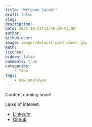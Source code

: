 ```yaml
---
title: "Welcome Jacob!"
draft: false
slug:
description:
date: 2021-10-21T11:46:59-05:00
author:
github-user:
image: images/default-post-cover.jpg
math:
license:
hidden: false
comments: true
categories:
    - Team
tags:
    - new employee
---
```

Content coming soon!

Links of interest:

* [LinkedIn](https://www.linkedin.com/in/jacobtherealdeal/)
* [Github](https://github.com/Jac0bDeal)
